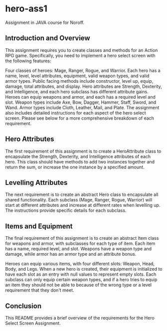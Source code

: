 # hero-ass1
Assignment in JAVA course for Noroff.

## Introduction and Overview
This assignment requires you to create classes and methods for an Action RPG game. Specifically, you need to implement a hero select screen with the following features:

Four classes of heroes: Mage, Ranger, Rogue, and Warrior.
Each hero has a name, level, level attributes, equipment, valid weapon types, and valid armor types.
Public facing methods include constructor, level up, equip, damage, total attributes, and display.
Hero attributes are Strength, Dexterity, and Intelligence, and each hero subclass has different attribute gains.
Heroes can equip weapons and armor, and each has a required level and slot.
Weapon types include Axe, Bow, Dagger, Hammer, Staff, Sword, and Wand.
Armor types include Cloth, Leather, Mail, and Plate.
The assignment also includes detailed instructions for each aspect of the hero select screen. Please see below for a more comprehensive breakdown of each requirement.

## Hero Attributes
The first requirement of this assignment is to create a HeroAttribute class to encapsulate the Strength, Dexterity, and Intelligence attributes of each hero. This class should have methods to add two instances together and return the sum, or increase the one instance by a specified amount.

## Levelling Attributes
The next requirement is to create an abstract Hero class to encapsulate all shared functionality. Each subclass (Mage, Ranger, Rogue, Warrior) will start at different attributes and increase at different rates when levelling up. The instructions provide specific details for each subclass.

## Items and Equipment
The final requirement of this assignment is to create an abstract Item class for weapons and armor, with subclasses for each type of item. Each item has a name, required level, and slot. Weapons have a weapon type and damage, while armor has an armor type and an attribute bonus.

Heroes can equip various items, with four different slots: Weapon, Head, Body, and Legs. When a new hero is created, their equipment is initialized to have each slot as an entry with null values to represent empty slots. Each subclass can only equip certain weapon types, and if a hero tries to equip an item they should not be able to because of the wrong type or a level requirement that they don't meet.

## Conclusion
This README provides a brief overview of the requirements for the Hero Select Screen Assignment.
